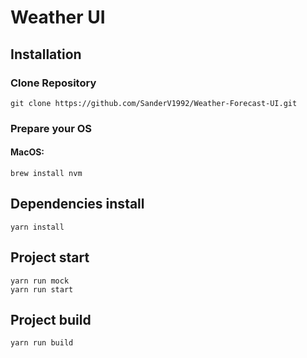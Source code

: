 # Weather UI

## Installation

### Clone Repository
```
git clone https://github.com/SanderV1992/Weather-Forecast-UI.git
```

### Prepare your OS
#### MacOS:
```
brew install nvm
```

## Dependencies install
```
yarn install
```

## Project start
```
yarn run mock
yarn run start
```

## Project build
```
yarn run build
```
